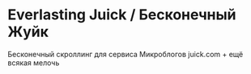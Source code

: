 # Everlasting Juick / Бесконечный Жуйк

Бесконечный скроллинг для сервиcа Микроблогов juick.com + ещё всякая мелочь
